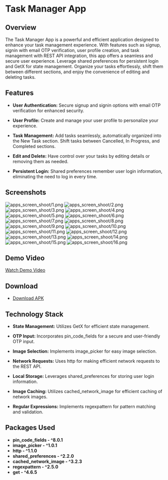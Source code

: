# Task Manager App

## Overview

The Task Manager App is a powerful and efficient application designed to enhance your task management experience. With features such as signup, signin with email OTP verification, user profile creation, and task management with REST API integration, this app offers a seamless and secure user experience. Leverage shared preferences for persistent login and GetX for state management. Organize your tasks effortlessly, shift them between different sections, and enjoy the convenience of editing and deleting tasks.

## Features

- **User Authentication:** Secure signup and signin options with email OTP verification for enhanced security.

- **User Profile:** Create and manage your user profile to personalize your experience.

- **Task Management:** Add tasks seamlessly, automatically organized into the New Task section. Shift tasks between Cancelled, In Progress, and Completed sections.

- **Edit and Delete:** Have control over your tasks by editing details or removing them as needed.

- **Persistent Login:** Shared preferences remember user login information, eliminating the need to log in every time.

## Screenshots

![apps_screen_shoot/1.png](apps_screen_shoot/1.png)
![apps_screen_shoot/2.png](apps_screen_shoot/2.png)
![apps_screen_shoot/3.png](apps_screen_shoot/3.png)
![apps_screen_shoot/4.png](apps_screen_shoot/4.png)
![apps_screen_shoot/5.png](apps_screen_shoot/5.png)
![apps_screen_shoot/6.png](apps_screen_shoot/6.png)
![apps_screen_shoot/7.png](apps_screen_shoot/7.png)
![apps_screen_shoot/8.png](apps_screen_shoot/8.png)
![apps_screen_shoot/9.png](apps_screen_shoot/9.png)
![apps_screen_shoot/10.png](apps_screen_shoot/10.png)
![apps_screen_shoot/11.png](apps_screen_shoot/11.png)
![apps_screen_shoot/12.png](apps_screen_shoot/12.png)
![apps_screen_shoot/13.png](apps_screen_shoot/13.png)
![apps_screen_shoot/14.png](apps_screen_shoot/14.png)
![apps_screen_shoot/15.png](apps_screen_shoot/15.png)
![apps_screen_shoot/16.png](apps_screen_shoot/16.png)


## Demo Video

[Watch Demo Video](https://drive.google.com/file/d/17y-efapkeHCqsFWu4WD4WSM3O_kcKvFS/view?usp=drive_link)

## Download

- [Download APK](insert_google_drive_link_here)

## Technology Stack
- **State Management:** Utilizes GetX for efficient state management.

- **OTP Input:** Incorporates pin_code_fields for a secure and user-friendly OTP input.

- **Image Selection:** Implements image_picker for easy image selection.

- **Network Requests:** Uses http for making efficient network requests to the REST API.

- **Local Storage:** Leverages shared_preferences for storing user login information.

- **Image Caching:** Utilizes cached_network_image for efficient caching of network images.

- **Regular Expressions:** Implements regexpattern for pattern matching and validation.

## Packages Used
- **pin_code_fields - ^8.0.1**
- **image_picker - ^1.0.1**
- **http - ^1.1.0**
- **shared_preferences - ^2.2.0**
- **cached_network_image - ^3.2.3**
- **regexpattern - ^2.5.0**
- **get - ^4.6.5**
